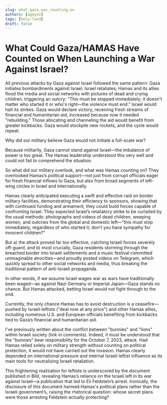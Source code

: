 ```yaml
---
slug: what_gaza_was_counting_on
authors: [ageyev]
tags: [holy-land]
draft: false
---
```


# What Could Gaza/HAMAS Have Counted on When Launching a War Against Israel?

All previous attacks by Gaza against Israel followed the same pattern: Gaza initiates bombardments against Israel; Israel retaliates; Hamas and its allies flood the media and social networks with pictures of dead and crying children, triggering an outcry: "This must be stopped immediately; it doesn't matter who started it or who's right—the violence must end." Israel would halt its strikes. Gaza would declare victory, receiving fresh streams of financial and humanitarian aid, increased because now it needed "rebuilding." Those allocating and channeling the aid would benefit from greater kickbacks. Gaza would stockpile new rockets, and the cycle would repeat.

Why did our military believe Gaza would not initiate a full-scale war? 

<!--truncate--> 

Because militarily, Gaza cannot stand against Israel—the imbalance of power is too great. The Hamas leadership understood this very well and could not fail to comprehend the situation.

So what did our military overlook, and what was Hamas counting on? They overlooked Hamas’s political support—not just from corrupt officials eager for fresh financial inflows to Gaza, but also from broad segments of left-wing circles in Israel and internationally.

Hamas clearly anticipated executing a swift and effective raid on border military facilities, demonstrating their efficiency to sponsors, showing that with continued funding and armament, they could build forces capable of confronting Israel. They expected Israel’s retaliatory strike to be curtailed by the usual methods: photographs and videos of dead children, weeping women, and outcries from the global and domestic left—"this must stop immediately, regardless of who started it; don't you have sympathy for innocent children?"

But a) the attack proved far too effective, catching Israeli forces severely off-guard, and b) most crucially, Gaza residents storming through the breached border into Israeli settlements and a music festival committed unimaginable atrocities—and proudly posted videos on Telegram, which quickly spread to other social networks and media, thus breaking the traditional pattern of anti-Israeli propaganda.

In other words, if we assume Israel wages war as wars have traditionally been waged—as against Nazi Germany or Imperial Japan—Gaza stands no chance. But Hamas attacked, betting Israel would not fight through to the end.

Currently, the only chance Hamas has to avoid destruction is a ceasefire—pushed by Israeli leftists ("deal now at any price") and other Hamas allies, including numerous U.S. and European officials benefiting from kickbacks tied to Gaza’s financial and humanitarian aid.

I've previously written about the conflict between "bunnies" and "lions" within Israeli society (link in comments). Indeed, it must be understood that the "bunnies" bear responsibility for the October 7, 2023, attack. Had Hamas relied solely on military strength without counting on political protection, it would not have carried out the invasion. Hamas clearly depended on international pressure and internal Israeli leftist influence as its main tools for neutralizing Israeli retaliation.

This frightening realization for leftists is underscored by the document published in Bild, revealing Hamas’s reliance on the Israeli left in its war against Israel—a publication that led to Eli Feldstein’s arrest. Ironically, the disclosure of this document harmed Hamas's political plans rather than the Israeli government’s, raising the rhetorical question: whose secret plans were those arresting Feldstein actually protecting?


